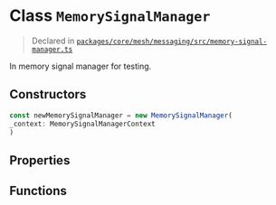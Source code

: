 # Class `MemorySignalManager`
> Declared in [`packages/core/mesh/messaging/src/memory-signal-manager.ts`](https://github.com/dxos/protocols/blob/main/packages/core/mesh/messaging/src/memory-signal-manager.ts#L34)

In memory signal manager for testing.

## Constructors
```ts
const newMemorySignalManager = new MemorySignalManager(
_context: MemorySignalManagerContext
)
```

## Properties

## Functions

